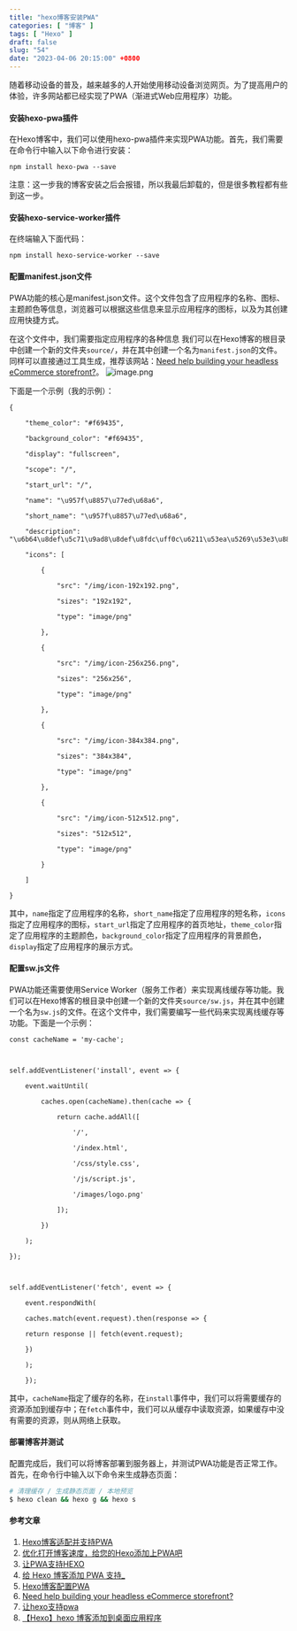 ```yaml
---
title: "hexo博客安装PWA"
categories: [ "博客" ]
tags: [ "Hexo" ]
draft: false
slug: "54"
date: "2023-04-06 20:15:00" +0800
---
```


随着移动设备的普及，越来越多的人开始使用移动设备浏览网页。为了提高用户的体验，许多网站都已经实现了PWA（渐进式Web应用程序）功能。
#### 安装hexo-pwa插件
在Hexo博客中，我们可以使用hexo-pwa插件来实现PWA功能。首先，我们需要在命令行中输入以下命令进行安装：

```
npm install hexo-pwa --save
```
注意：这一步我的博客安装之后会报错，所以我最后卸载的，但是很多教程都有些到这一步。

#### 安装hexo-service-worker插件
在终端输入下面代码：
```
npm install hexo-service-worker --save
```

#### 配置manifest.json文件

PWA功能的核心是manifest.json文件。这个文件包含了应用程序的名称、图标、主题颜色等信息，浏览器可以根据这些信息来显示应用程序的图标，以及为其创建应用快捷方式。

在这个文件中，我们需要指定应用程序的各种信息
我们可以在Hexo博客的根目录中创建一个新的文件夹`source/`，并在其中创建一个名为`manifest.json`的文件。
同样可以直接通过工具生成，推荐该网站：[Need help building your headless eCommerce storefront?](https://www.simicart.com/manifest-generator.html/)。
![image.png](https://blog.wangyunzi.com/2023/04/06/1680784854.png)

下面是一个示例（我的示例）：

```
{

    "theme_color": "#f69435",

    "background_color": "#f69435",

    "display": "fullscreen",

    "scope": "/",

    "start_url": "/",

    "name": "\u957f\u8857\u77ed\u68a6",

    "short_name": "\u957f\u8857\u77ed\u68a6",

    "description": "\u6b64\u8def\u5c71\u9ad8\u8def\u8fdc\uff0c\u6211\u53ea\u5269\u53e3\u888b\u73ab\u7470\u4e00\u7bc7",

    "icons": [

        {

            "src": "/img/icon-192x192.png",

            "sizes": "192x192",

            "type": "image/png"

        },

        {

            "src": "/img/icon-256x256.png",

            "sizes": "256x256",

            "type": "image/png"

        },

        {

            "src": "/img/icon-384x384.png",

            "sizes": "384x384",

            "type": "image/png"

        },

        {

            "src": "/img/icon-512x512.png",

            "sizes": "512x512",

            "type": "image/png"

        }

    ]

}
```
其中，`name`指定了应用程序的名称，`short_name`指定了应用程序的短名称，`icons`指定了应用程序的图标，`start_url`指定了应用程序的首页地址，`theme_color`指定了应用程序的主题颜色，`background_color`指定了应用程序的背景颜色，`display`指定了应用程序的展示方式。

#### 配置sw.js文件

PWA功能还需要使用Service Worker（服务工作者）来实现离线缓存等功能。我们可以在Hexo博客的根目录中创建一个新的文件夹`source/sw.js`，并在其中创建一个名为`sw.js`的文件。在这个文件中，我们需要编写一些代码来实现离线缓存等功能。下面是一个示例：

```
const cacheName = 'my-cache';

  

self.addEventListener('install', event => {

    event.waitUntil(

        caches.open(cacheName).then(cache => {

            return cache.addAll([

                '/',

                '/index.html',

                '/css/style.css',

                '/js/script.js',

                '/images/logo.png'

            ]);

        })

    );

});

  

self.addEventListener('fetch', event => {

    event.respondWith(

    caches.match(event.request).then(response => {

    return response || fetch(event.request);

    })

    );

    });

```

其中，`cacheName`指定了缓存的名称，在`install`事件中，我们可以将需要缓存的资源添加到缓存中；在`fetch`事件中，我们可以从缓存中读取资源，如果缓存中没有需要的资源，则从网络上获取。

#### 部署博客并测试

配置完成后，我们可以将博客部署到服务器上，并测试PWA功能是否正常工作。首先，在命令行中输入以下命令来生成静态页面：
```bash
# 清理缓存 / 生成静态页面 / 本地预览
$ hexo clean && hexo g && hexo s
```



#### 参考文章
1. [Hexo博客适配并支持PWA](https://senorui.top/posts/bce7.html)
2. [优化打开博客速度，给您的Hexo添加上PWA吧](https://jaryoung.com/2022/02/03/Add-PWA-to-hexo-in-fluid-theme/#)
3. [让PWA支持HEXO](https://blog.naaln.com/2017/09/hexo-with-pwa/)
4. [给 Hexo 博客添加 PWA 支持_](https://hexo.fluid-dev.com/posts/hexo-pwa/)
5. [Hexo博客配置PWA](http://syean.cn/2018/12/17/hexo%E5%8D%9A%E5%AE%A2%E9%85%8D%E7%BD%AEPWA/#%E5%AE%89%E8%A3%85hexo-pwa)
6. [Need help building your headless eCommerce storefront?](https://www.simicart.com/manifest-generator.html/)
7. [让hexo支持pwa](https://www.bboy.app/2020/01/11/%E8%AE%A9hexo%E6%94%AF%E6%8C%81pwa/)
8. [【Hexo】hexo 博客添加到桌面应用程序](https://www.mobaijun.com/posts/1630447354.html)



